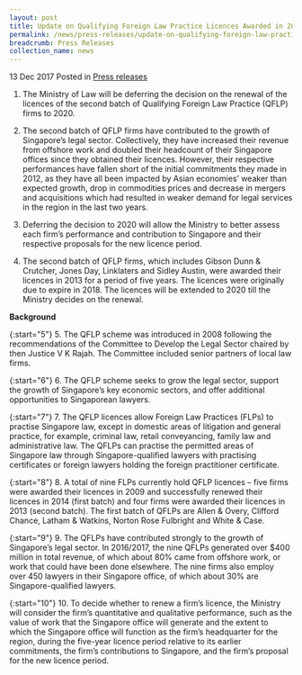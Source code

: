 ```yaml
---
layout: post
title: Update on Qualifying Foreign Law Practice Licences Awarded in 2013
permalink: /news/press-releases/update-on-qualifying-foreign-law-practice-licences-awarded-in-20
breadcrumb: Press Releases
collection_name: news
---
```

13 Dec 2017 Posted in [Press releases](/news/press-releases)

1. The Ministry of Law will be deferring the decision on the renewal of the licences of the second batch of Qualifying Foreign Law Practice (QFLP) firms to 2020.

2. The second batch of QFLP firms have contributed to the growth of Singapore’s legal sector. Collectively, they have increased their revenue from offshore work and doubled their headcount of their Singapore offices since they obtained their licences.  However, their respective performances have fallen short of the initial commitments they made in 2012, as they have all been impacted by Asian economies’ weaker than expected growth, drop in commodities prices and decrease in mergers and acquisitions which had resulted in weaker demand for legal services in the region in the last two years.

3. Deferring the decision to 2020 will allow the Ministry to better assess each firm’s performance and contribution to Singapore and their respective proposals for the new licence period.

4. The second batch of QFLP firms, which includes Gibson Dunn & Crutcher, Jones Day, Linklaters and Sidley Austin, were awarded their licences in 2013 for a period of five years. The licences were originally due to expire in 2018. The licences will be extended to 2020 till the Ministry decides on the renewal.

**Background**

{:start="5"}
5. The QFLP scheme was introduced in 2008 following the recommendations of the Committee to Develop the Legal Sector chaired by then Justice V K Rajah. The Committee included senior partners of local law firms.

 
{:start="6"}
6. The QFLP scheme seeks to grow the legal sector, support the growth of Singapore’s key economic sectors, and offer additional opportunities to Singaporean lawyers.

 
{:start="7"}
7. The QFLP licences allow Foreign Law Practices (FLPs) to practise Singapore law, except in domestic areas of litigation and general practice, for example, criminal law, retail conveyancing, family law and administrative law. The QFLPs can practise the permitted areas of Singapore law through Singapore-qualified lawyers with practising certificates or foreign lawyers holding the foreign practitioner certificate.

 
{:start="8"}
8. A total of nine FLPs currently hold QFLP licences – five firms were awarded their licences in 2009 and successfully renewed their licences in 2014 (first batch) and four firms were awarded their licences in 2013 (second batch). The first batch of QFLPs are Allen & Overy, Clifford Chance, Latham & Watkins, Norton Rose Fulbright and White & Case.

 
{:start="9"}
9. The QFLPs have contributed strongly to the growth of Singapore’s legal sector. In 2016/2017, the nine QFLPs generated over $400 million in total revenue, of which about 80% came from offshore work, or work that could have been done elsewhere. The nine firms also employ over 450 lawyers in their Singapore office, of which about 30% are Singapore-qualified lawyers.

 
{:start="10"}
10. To decide whether to renew a firm’s licence, the Ministry will consider the firm’s quantitative and qualitative performance, such as the value of work that the Singapore office will generate and the extent to which the Singapore office will function as the firm’s headquarter for the region, during the five-year licence period relative to its earlier commitments, the firm’s contributions to Singapore, and the firm’s proposal for the new licence period.
